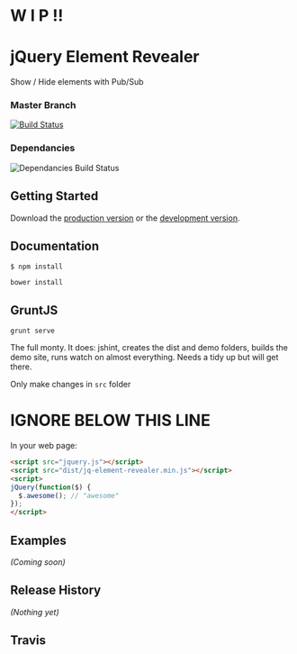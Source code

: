 # W I P !!

# jQuery Element Revealer

Show / Hide elements with Pub/Sub

### Master Branch
[![Build Status](https://travis-ci.org/cleargif/jq-element-revealer.svg?branch=master)](https://travis-ci.org/cleargif/jq-element-revealer)

### Dependancies

![Dependancies Build Status](https://david-dm.org/cleargif/jq-element-revealer.png)

## Getting Started

Download the [production version][min] or the [development version][max].

[min]: https://raw.githubusercontent.com/cleargif/jquery-jq-element-revealer/master/dist/jquery.jq-element-revealer.min.js
[max]: https://raw.githubusercontent.com/cleargif/jquery-jq-element-revealer/master/dist/jquery.jq-element-revealer.js



## Documentation
  
    $ npm install

    bower install

## GruntJS

    grunt serve

The full monty.
It does: jshint, creates the dist and demo folders, builds the demo site, runs watch on almost everything. 
Needs a tidy up but will get there.

Only make changes in `src` folder

# IGNORE BELOW THIS LINE

In your web page:

```html
<script src="jquery.js"></script>
<script src="dist/jq-element-revealer.min.js"></script>
<script>
jQuery(function($) {
  $.awesome(); // "awesome"
});
</script>
```

## Examples
_(Coming soon)_

## Release History
_(Nothing yet)_


## Travis
